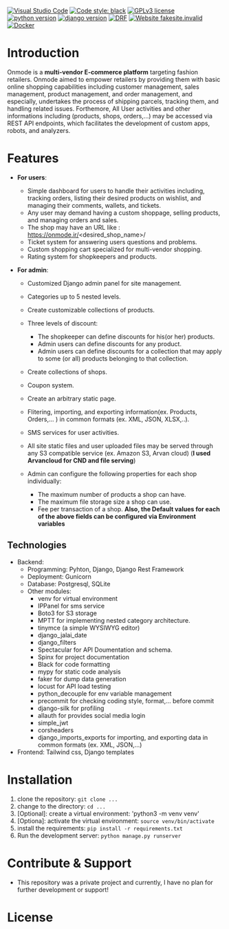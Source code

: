 
[![Visual Studio Code](https://img.shields.io/badge/--007ACC?logo=visual%20studio%20code&logoColor=ffffff)](https://code.visualstudio.com/)
 [![Code style: black](https://img.shields.io/badge/code%20style-black-000000.svg)](https://github.com/psf/black)   [![GPLv3 license](https://img.shields.io/badge/License-GPLv3-blue.svg)](http://perso.crans.org/besson/LICENSE.html) [![python version](https://img.shields.io/badge/Python-3.7-green.svg)](https://shields.io/) [![django version](https://img.shields.io/badge/Django-4.0-green.svg)](https://shields.io/) [![DRF](https://img.shields.io/badge/DRF-armygreen.svg)](https://shields.io/) 
 [![Website fakesite.invalid](https://img.shields.io/website-up-down-green-red/http/fakesite.invalid.svg)](http://fakesite.invalid/) [![Docker](https://badgen.net/badge/icon/docker?icon=docker&label)](https://https://docker.com/)
 
# Introduction

Onmode is a **multi-vendor E-commerce platform** targeting fashion retailers.
Onmode aimed to empower retailers by providing them with basic online shopping capabilities including customer management, sales management, product management, and order management, and especially, undertakes the process of shipping parcels, tracking them, and handling related issues. Forthemore, All User activities and other informations including (products, shops, orders,...) may be accessed via REST API endpoints, which facilitates the development of custom apps, robots, and analyzers.

# Features
- **For users**:
    - Simple dashboard for users to handle their activities including, tracking orders, listing their desired products on wishlist, and managing their comments, wallets, and tickets.
    - Any user may demand having a custom shoppage, selling products, and managing orders and sales.
    - The shop may have an URL like : https://onmode.ir/<desired_shop_name>/
    - Ticket system for answering users questions and problems.
    - Custom shopping cart specialized for multi-vendor shopping.
    - Rating system for shopkeepers and products.
    
- **For admin**:
    - Customized Django admin panel for site management.
    - Categories up to 5 nested levels.
    - Create customizable collections of products.
    - Three levels of discount:
        - The shopkeeper can define discounts for his(or her) products.
        - Admin users can define discounts for any product.
        - Admin users can define discounts for a collection that may apply to some (or all) products belonging to that collection.
    - Create collections of shops.
    - Coupon system.
    - Create an arbitrary static page.
    - Flitering, importing, and exporting information(ex. Products, Orders,... ) in common formats (ex. XML, JSON, XLSX,..).
    - SMS services for user activities.
    - All site static files and user uploaded files may be served through any S3 compatible service (ex. Amazon S3, Arvan cloud)
    (**I used Arvancloud for CND and file serving**)

    - Admin can configure the following properties for each shop individually:
        - The maximum number of products a shop can have.
        - The maximum file storage size a shop can use.
        - Fee per transaction of a shop.
        **Also, the Default values for each of the above fields can be configured via Environment variables**

## Technologies
- Backend: 
    - Programming: Pyhton, Django, Django Rest Framework
    - Deployment: Gunicorn
    - Database: Postgresql, SQLite
    - Other modules:
        - venv for virtual environment
        - IPPanel for sms service
        - Boto3 for S3 storage
        - MPTT for implementing nested category architecture.
        - tinymce (a simple WYSIWYG editor)
        - django_jalai_date
        - django_filters 
        - Spectacular for API Doumentation and schema.
        - Spinx for project documentation
        - Black for code formatting
        - mypy for static code analysis
        - faker for dump data generation
        - locust for API load testing
        - python_decouple for env variable management
        - precommit for checking coding style, format,... before commit
        - django-silk for profiling
        - allauth for provides social media login
        - simple_jwt 
        - corsheaders
        - django_imports_exports for importing, and exporting data in common formats (ex. XML, JSON,...)
- Frontend: Tailwind css, Django templates


# Installation

1) clone the repository: `git clone ...`
2) change to the directory: `cd ...`
3) [Optional]: create a virtual environment: 'python3 -m venv venv'
4) [Optiona]: activate the virtual environment: `source venv/bin/activate`
5) install the requirements: `pip install -r requirements.txt`
6) Run the development server: `python manage.py runserver`

# Contribute & Support
- This repository was a private project and currently, I have no plan for further development or support!


# License






